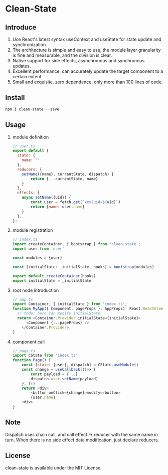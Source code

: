 # Clean-State

## Introduce
1. Use React's latest syntax useContext and useState for state update and synchronization.
2. The architecture is simple and easy to use, the module layer granularity is fine and measurable, and the division is clear.
3. Native support for side effects, asynchronous and synchronous updates.
4. Excellent performance, can accurately update the target component to a certain extent
5. Small and exquisite, zero dependence, only more than 100 lines of code.

## Install
```javascript
npm i clean-state --save
```

## Usage
1. module definition
    ```javascript
    // user.ts
    export default {
      state: {
        name: ''
      },
      reducers: {
        setName({name}, currentState, dispatch) {
            return {...currentState, name}
        }
      },
      effects: {
        async setName({uId}) {
            const user = fetch.get(`xxx?uid=${uId}`)
            return {name: user.name}
        }
      },
    };
    ```

2.  module registration
    ```javascript
    // index.ts
    import createContainer, { bootstrap } from 'clean-state';
    import user from 'user'
    
    const modules = {user}

    const [initialState: _initialState, hooks] = bootstrap(modules)
    
    export default createContainer(hooks)
    export initialState = _initialState
    ```
    
3.  root node introduction
    ```javascript
    // app.ts
    import Container, { initialState } from 'index.ts';
    function MyApp({ Component, pageProps }: AppProps): React.ReactElement {
      // todo: here can modify initialState
      return <Container.Provider initialState={initialState}>
          <Component {...pageProps} />
        </Container.Provider>;
    }
    ```
    
4.  component call
    ```javascript
    // page.ts
    import CState from 'index.ts';
    function Page() {
        const [state: {user}, dispatch] = CState.useModule()
        const change = useCallback(()=> {
            const payload = {...}
            dispatch.user.setName(payload)
        }, [])
        return <div>
            <button onClick={change}>modify</button>
            {user.name}
        <div>
    }
    ```

## Note
Dispatch uses chain call, and call effect -> reducer with the same name in turn. When there is no side effect data modification, just declare reducers.

## License
clean-state is available under the MIT License.